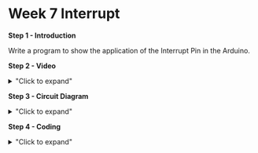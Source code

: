 # Week 7 Interrupt 

**Step 1 - Introduction** </br>

Write a program to show the application of the Interrupt Pin in the Arduino.

**Step 2 - Video** </br>

<details>
<summary>"Click to expand"</summary>
</br>
Youtube link here --> https://www.youtube.com/embed/5MlqbDgx7ZE </br>
</br>

[![Example 7](https://img.youtube.com/vi/5MlqbDgx7ZE/0.jpg)](https://www.youtube.com/watch?v=5MlqbDgx7ZE)
</details>

**Step 3 - Circuit Diagram** <br/>

<details>
<summary>"Click to expand"</summary>
<p align = "centre">
  <img src="https://github.com/Basitzaky/Embedded_System/blob/main/Week%2007/Week%207.PNG" />   
  
&nbsp; &nbsp; &nbsp; &nbsp; &nbsp; &nbsp; &nbsp; &nbsp; &nbsp; &nbsp; &nbsp; &nbsp; &nbsp; &nbsp; &nbsp; &nbsp; &nbsp; &nbsp; &nbsp; &nbsp; &nbsp; &nbsp; &nbsp;&nbsp; &nbsp; &nbsp; &nbsp; &nbsp; &nbsp; &nbsp; &nbsp; &nbsp; &nbsp; &nbsp; &nbsp; &nbsp; &nbsp; &nbsp; &nbsp; &nbsp; &nbsp; &nbsp; &nbsp; &nbsp; &nbsp; &nbsp; Frtizing  
</details>

**Step 4 - Coding** <br/> 

<details>
<summary>"Click to expand"</summary>
</br>  
You can look at the code here --> <a href="https://github.com/Basitzaky/Embedded_System/blob/main/Week%2007/Week_7.ino">Arduino Code</a> </br>
</br>

![Week 7 code](https://user-images.githubusercontent.com/56385955/102755142-f9d53b80-43a8-11eb-876c-119e33474727.PNG)

</details>


